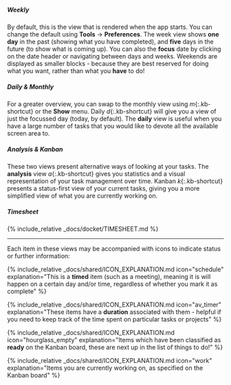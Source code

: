 ##### Weekly

By default, this is the view that is rendered when the app starts. You can change the default using __Tools__ -> __Preferences__. The week view shows __one day__ in the past (showing what you have completed), and __five__ days in the future (to show what is coming up). You can also the __focus__ date by clicking on the date header or navigating between days and weeks. Weekends are displayed as smaller blocks - because they are best reserved for doing what you want, rather than what you __have__ to do! 

##### Daily & Monthly

For a greater overview, you can swap to the monthly view using *m*{:.kb-shortcut} or the __Show__ menu. Daily *d*{:.kb-shortcut} will give you a view of just the focussed day (today, by default). The __daily__ view is useful when you have a large number of tasks that you would like to devote all the available screen area to.

##### Analysis & Kanban

These two views present alternative ways of looking at your tasks. The __analysis__ view *a*{:.kb-shortcut} gives you statistics and a visual representation of your task management over time. Kanban *k*{:.kb-shortcut} presents a status-first view of your current tasks, giving you a more simplified view of what you are currently working on.

##### Timesheet

{% include_relative _docs/docket/TIMESHEET.md %}

* * *

Each item in these views may be accompanied with icons to indicate status or further information:

{% include_relative _docs/shared/ICON_EXPLANATION.md icon="schedule" explanation="This is a __timed__ item (such as a meeting), meaning it is will happen on a certain day and/or time, regardless of whether you mark it as complete" %}

{% include_relative _docs/shared/ICON_EXPLANATION.md icon="av_timer" explanation="These items have a __duration__ associated with them - helpful if you need to keep track of the time spent on particular tasks or projects" %}

{% include_relative _docs/shared/ICON_EXPLANATION.md icon="hourglass_empty" explanation="Items which have been classified as __ready__ on the Kanban board, these are next up in the list of things to do!" %}

{% include_relative _docs/shared/ICON_EXPLANATION.md icon="work" explanation="Items you are currently working on, as specified on the Kanban board" %}